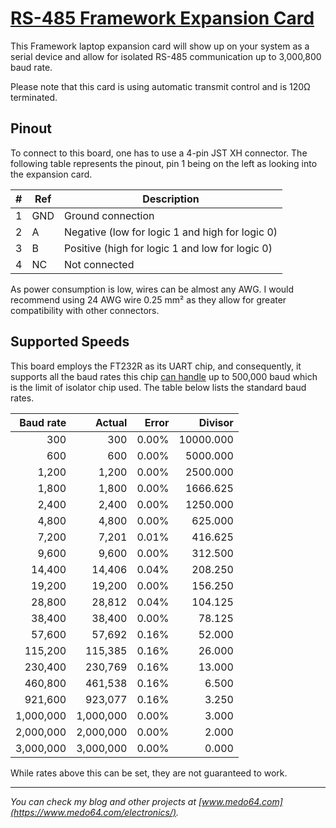[RS-485 Framework Expansion Card](https://medo64.com/rs485framecard/)
=====================================================================

This Framework laptop expansion card will show up on your system as a serial
device and allow for isolated RS-485 communication up to 3,000,800 baud rate.

Please note that this card is using automatic transmit control and is 120Ω
terminated.


## Pinout

To connect to this board, one has to use a 4-pin JST XH connector. The following
table represents the pinout, pin 1 being on the left as looking into the
expansion card.

| # | Ref | Description                                     |
|--:|-----|-------------------------------------------------|
| 1 | GND | Ground connection                               |
| 2 | A   | Negative (low for logic 1 and high for logic 0) |
| 3 | B   | Positive (high for logic 1 and low for logic 0) |
| 4 | NC  | Not connected                                   |

As power consumption is low, wires can be almost any AWG. I would recommend
using 24 AWG wire 0.25 mm² as they allow for greater compatibility with other
connectors.


## Supported Speeds

This board employs the FT232R as its UART chip, and consequently, it supports
all the baud rates this chip [can handle](https://ftdichip.com/Documents/AppNotes/AN232B-05_BaudRates.pdf)
up to 500,000 baud which is the limit of isolator chip used. The table below
lists the standard baud rates.

| Baud rate |    Actual | Error |    Divisor |
|----------:|----------:|------:|-----------:|
|       300 |       300 | 0.00% |  10000.000 |
|       600 |       600 | 0.00% |   5000.000 |
|     1,200 |     1,200 | 0.00% |   2500.000 |
|     1,800 |     1,800 | 0.00% |   1666.625 |
|     2,400 |     2,400 | 0.00% |   1250.000 |
|     4,800 |     4,800 | 0.00% |    625.000 |
|     7,200 |     7,201 | 0.01% |    416.625 |
|     9,600 |     9,600 | 0.00% |    312.500 |
|    14,400 |    14,406 | 0.04% |    208.250 |
|    19,200 |    19,200 | 0.00% |    156.250 |
|    28,800 |    28,812 | 0.04% |    104.125 |
|    38,400 |    38,400 | 0.00% |     78.125 |
|    57,600 |    57,692 | 0.16% |     52.000 |
|   115,200 |   115,385 | 0.16% |     26.000 |
|   230,400 |   230,769 | 0.16% |     13.000 |
|   460,800 |   461,538 | 0.16% |      6.500 |
|   921,600 |   923,077 | 0.16% |      3.250 |
| 1,000,000 | 1,000,000 | 0.00% |      3.000 |
| 2,000,000 | 2,000,000 | 0.00% |      2.000 |
| 3,000,000 | 3,000,000 | 0.00% |      0.000 |

While rates above this can be set, they are not guaranteed to work.


---
*You can check my blog and other projects at [www.medo64.com](https://www.medo64.com/electronics/).*
